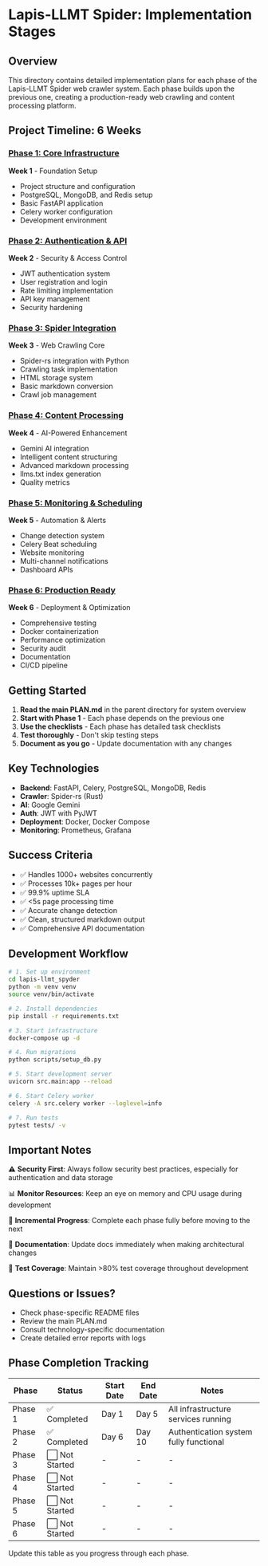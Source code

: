 # Lapis-LLMT Spider: Implementation Stages

## Overview
This directory contains detailed implementation plans for each phase of the Lapis-LLMT Spider web crawler system. Each phase builds upon the previous one, creating a production-ready web crawling and content processing platform.

## Project Timeline: 6 Weeks

### [Phase 1: Core Infrastructure](./phase1-infrastructure/README.md) 
**Week 1** - Foundation Setup
- Project structure and configuration
- PostgreSQL, MongoDB, and Redis setup
- Basic FastAPI application
- Celery worker configuration
- Development environment

### [Phase 2: Authentication & API](./phase2-auth-api/README.md)
**Week 2** - Security & Access Control
- JWT authentication system
- User registration and login
- Rate limiting implementation
- API key management
- Security hardening

### [Phase 3: Spider Integration](./phase3-spider-integration/README.md)
**Week 3** - Web Crawling Core
- Spider-rs integration with Python
- Crawling task implementation
- HTML storage system
- Basic markdown conversion
- Crawl job management

### [Phase 4: Content Processing](./phase4-content-processing/README.md)
**Week 4** - AI-Powered Enhancement
- Gemini AI integration
- Intelligent content structuring
- Advanced markdown processing
- llms.txt index generation
- Quality metrics

### [Phase 5: Monitoring & Scheduling](./phase5-monitoring-scheduling/README.md)
**Week 5** - Automation & Alerts
- Change detection system
- Celery Beat scheduling
- Website monitoring
- Multi-channel notifications
- Dashboard APIs

### [Phase 6: Production Ready](./phase6-production/README.md)
**Week 6** - Deployment & Optimization
- Comprehensive testing
- Docker containerization
- Performance optimization
- Security audit
- Documentation
- CI/CD pipeline

## Getting Started

1. **Read the main PLAN.md** in the parent directory for system overview
2. **Start with Phase 1** - Each phase depends on the previous one
3. **Use the checklists** - Each phase has detailed task checklists
4. **Test thoroughly** - Don't skip testing steps
5. **Document as you go** - Update documentation with any changes

## Key Technologies
- **Backend**: FastAPI, Celery, PostgreSQL, MongoDB, Redis
- **Crawler**: Spider-rs (Rust)
- **AI**: Google Gemini
- **Auth**: JWT with PyJWT
- **Deployment**: Docker, Docker Compose
- **Monitoring**: Prometheus, Grafana

## Success Criteria
- ✅ Handles 1000+ websites concurrently
- ✅ Processes 10k+ pages per hour
- ✅ 99.9% uptime SLA
- ✅ <5s page processing time
- ✅ Accurate change detection
- ✅ Clean, structured markdown output
- ✅ Comprehensive API documentation

## Development Workflow

```bash
# 1. Set up environment
cd lapis-llmt_spyder
python -m venv venv
source venv/bin/activate

# 2. Install dependencies
pip install -r requirements.txt

# 3. Start infrastructure
docker-compose up -d

# 4. Run migrations
python scripts/setup_db.py

# 5. Start development server
uvicorn src.main:app --reload

# 6. Start Celery worker
celery -A src.celery worker --loglevel=info

# 7. Run tests
pytest tests/ -v
```

## Important Notes

⚠️ **Security First**: Always follow security best practices, especially for authentication and data storage

📊 **Monitor Resources**: Keep an eye on memory and CPU usage during development

🔄 **Incremental Progress**: Complete each phase fully before moving to the next

📝 **Documentation**: Update docs immediately when making architectural changes

🧪 **Test Coverage**: Maintain >80% test coverage throughout development

## Questions or Issues?
- Check phase-specific README files
- Review the main PLAN.md
- Consult technology-specific documentation
- Create detailed error reports with logs

## Phase Completion Tracking

| Phase | Status | Start Date | End Date | Notes |
|-------|--------|------------|----------|-------|
| Phase 1 | ✅ Completed | Day 1 | Day 5 | All infrastructure services running |
| Phase 2 | ✅ Completed | Day 6 | Day 10 | Authentication system fully functional |
| Phase 3 | ⬜ Not Started | - | - | - |
| Phase 4 | ⬜ Not Started | - | - | - |
| Phase 5 | ⬜ Not Started | - | - | - |
| Phase 6 | ⬜ Not Started | - | - | - |

Update this table as you progress through each phase.
